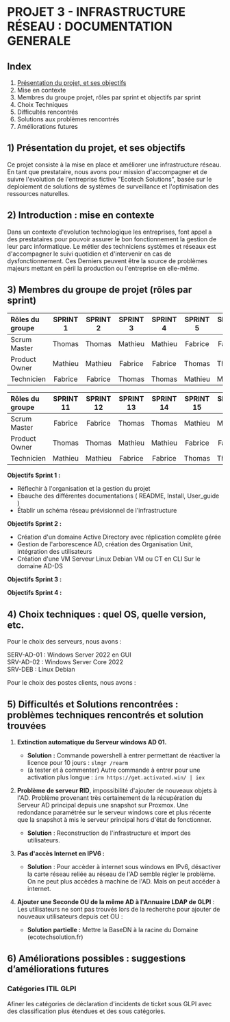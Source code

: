 
# PROJET 3 - INFRASTRUCTURE RÉSEAU : DOCUMENTATION GENERALE

## Index

1) [Présentation du projet, et ses objectifs](https://github.com/WildCodeSchool/TSSR-ANGOU-P3-G3/tree/main?tab=readme-ov-file#1-pr%C3%A9sentation-du-projet-et-ses-objectifs)
2) Mise en contexte
3) Membres du groupe projet, rôles par sprint et objectifs par sprint
4) Choix Techniques
5) Difficultés rencontrés
6) Solutions aux problèmes rencontrés
7) Améliorations futures



## 1) Présentation du projet, et ses objectifs

Ce projet consiste à la mise en place et améliorer une infrastructure réseau. En tant que prestataire, nous avons pour mission d'accompagner et de suivre l'evolution de l'entreprise fictive "Ecotech Solutions", basée sur le deploiement de solutions de systèmes de surveillance et l'optimisation des ressources naturelles. 


## 2) Introduction : mise en contexte

Dans un contexte d'evolution technologique les entreprises, font appel a des prestataires pour pouvoir assurer le bon fonctionnement la gestion de leur parc informatique. Le métier des techniciens systèmes et réseaux est d'accompagner le suivi quotidien et d'intervenir en cas de dysfonctionnement. Ces Derniers peuvent être la source de problèmes majeurs mettant en péril la production ou l'entreprise en elle-même.


## 3) Membres du groupe de projet (rôles par sprint)

| Rôles du groupe | SPRINT 1 | SPRINT 2 | SPRINT 3 | SPRINT 4 | SPRINT 5 | SPRINT 6 | SPRINT 7 | SPRINT 8 | SPRINT 9 | SPRINT 10 | 
|:--------| :------: | :-----------: | :-----------: | :--------: | :--------: | :--------: | :--------: | :--------: | :--------: | :--------: |
| Scrum Master  | Thomas | Thomas | Mathieu | Mathieu | Fabrice | Fabrice | Thomas | Thomas | Mathieu | Mathieu |
| Product Owner | Mathieu | Mathieu | Fabrice | Fabrice | Thomas | Thomas | Mathieu | Mathieu | Fabrice | Fabrice |
| Technicien    | Fabrice | Fabrice | Thomas | Thomas  | Mathieu | Mathieu | Fabrice | Fabrice | Thomas | Thomas  | 

| Rôles du groupe | SPRINT 11 | SPRINT 12 | SPRINT 13 | SPRINT 14 | SPRINT 15 | SPRINT 16 | SPRINT 17 | SPRINT 18 | SPRINT 19 | SPRINT 20 |
|:--------| :------: | :-----------: | :-----------: | :--------: | :--------: | :--------: | :--------: | :--------: | :--------: | :--------: |
| Scrum Master  | Fabrice | Fabrice | Thomas | Thomas  | Mathieu | Mathieu | Fabrice | Fabrice | Thomas | Thomas  |
| Product Owner | Thomas | Thomas | Mathieu | Mathieu | Fabrice | Fabrice | Thomas | Thomas | Mathieu | Mathieu |
| Technicien    | Mathieu | Mathieu | Fabrice | Fabrice | Thomas | Thomas | Mathieu | Mathieu | Fabrice | Fabrice |


**Objectifs Sprint 1 :** 

 - Réflechir à l'organisation et la gestion du projet
 - Ebauche des différentes documentations ( README, Install, User_guide )
 - Établir un schéma réseau prévisionnel de l'infrastructure

**Objectifs Sprint 2 :**

- Création d'un domaine Active Directory avec réplication complète gérée
- Gestion de l'arborescence AD, création des Organisation Unit, intégration des utilisateurs
- Création d'une VM Serveur Linux Debian VM ou CT en CLI Sur le domaine AD-DS
   
**Objectifs Sprint 3 :**



**Objectifs Sprint 4 :**




## 4) Choix techniques : quel OS, quelle version, etc.

Pour le choix des serveurs, nous avons : 

SERV-AD-01 : Windows Server 2022 en GUI      
SRV-AD-02 : Windows Server Core 2022   
SRV-DEB : Linux Debian 

Pour le choix des postes clients, nous avons :


## 5) Difficultés et Solutions rencontrées : problèmes techniques rencontrés et solution trouvées

1. **Extinction automatique du Serveur windows AD 01.**
   - **Solution :** Commande powershell à entrer permettant de réactiver la licence pour 10 jours : `slmgr /rearm`
   - (à tester et à commenter) Autre commande à entrer pour une activation plus longue : `irm https://get.activated.win/ | iex`
 
2. **Problème de serveur RID**, impossibilité d'ajouter de nouveaux objets à l'AD. Problème provenant très certainement de la récupération du Serveur AD principal depuis une snapshot sur Proxmox. Une redondance paramétrée sur le serveur windows core et plus récente que la snapshot à mis le serveur principal hors d'état de fonctionner.
   - __Solution__ : Reconstruction de l'infrastructure et import des utilisateurs.

4. **Pas d'accès Internet en IPV6 :**
    - __Solution__ : Pour accèder à internet sous windows en IPv6, désactiver la carte réseau reliée au réseau de l'AD semble régler le problème. On ne peut plus accèdes à machine de l'AD. Mais on peut accéder à internet.
 
5. **Ajouter une Seconde OU de la même AD à l'Annuaire LDAP de GLPI** : Les utilisateurs ne sont pas trouvés lors de la recherche pour ajouter de nouveaux utilisateurs depuis cet OU :
    - **Solution partielle :** Mettre la BaseDN à la racine du Domaine (ecotechsolution.fr)

 
## 6) Améliorations possibles : suggestions d’améliorations futures

### Catégories ITIL GLPI

Afiner les catégories de déclaration d'incidents de ticket sous GLPI avec des classification plus étendues et des sous catégories.

